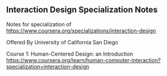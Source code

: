 ## Interaction Design Specialization Notes

Notes for specialization of
https://www.coursera.org/specializations/interaction-design

Offered By
University of California San Diego

Course 1:
Human-Centered Design: an Introduction
https://www.coursera.org/learn/human-computer-interaction?specialization=interaction-design
